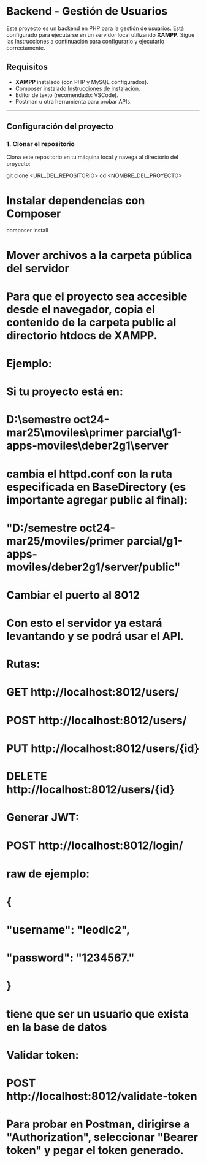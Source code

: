 # Backend - Gestión de Usuarios

Este proyecto es un backend en PHP para la gestión de usuarios. Está configurado para ejecutarse en un servidor local utilizando **XAMPP**. Sigue las instrucciones a continuación para configurarlo y ejecutarlo correctamente.

## Requisitos

- **XAMPP** instalado (con PHP y MySQL configurados).
- Composer instalado [Instrucciones de instalación](https://getcomposer.org/download/).
- Editor de texto (recomendado: VSCode).
- Postman u otra herramienta para probar APIs.

---

## Configuración del proyecto

### 1. Clonar el repositorio
Clona este repositorio en tu máquina local y navega al directorio del proyecto:

git clone <URL_DEL_REPOSITORIO>
cd <NOMBRE_DEL_PROYECTO>

# Instalar dependencias con Composer
composer install

# Mover archivos a la carpeta pública del servidor
# Para que el proyecto sea accesible desde el navegador, copia el contenido de la carpeta public al directorio htdocs de XAMPP.

# Ejemplo:
# Si tu proyecto está en:
# D:\semestre oct24-mar25\moviles\primer parcial\g1-apps-moviles\deber2g1\server
# cambia el httpd.conf con la ruta especificada en BaseDirectory (es importante agregar public al final):

# "D:/semestre oct24-mar25/moviles/primer parcial/g1-apps-moviles/deber2g1/server/public"

# Cambiar el puerto al 8012
# Con esto el servidor ya estará levantando y se podrá usar el API.

# Rutas:
# GET http://localhost:8012/users/
# POST http://localhost:8012/users/
# PUT http://localhost:8012/users/{id}
# DELETE http://localhost:8012/users/{id}

# Generar JWT:
# POST http://localhost:8012/login/

# raw de ejemplo:
# {
#    "username": "leodlc2",
#    "password": "1234567."
# }
# tiene que ser un usuario que exista en la base de datos

# Validar token:
# POST http://localhost:8012/validate-token

# Para probar en Postman, dirigirse a "Authorization", seleccionar "Bearer token" y pegar el token generado.
